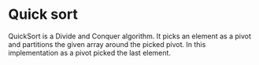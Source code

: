 # Quick sort
QuickSort is a Divide and Conquer algorithm. It picks an element as a pivot and partitions the given array around the picked pivot. In this implementation as a pivot picked the last element. 
